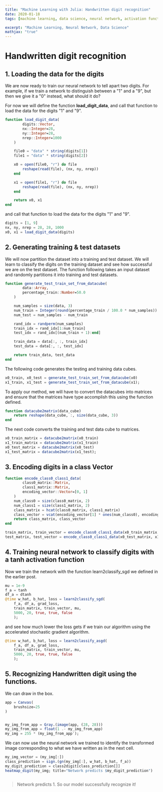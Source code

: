 ```yaml
---
title: "Machine Learning with Julia: Handwritten digit recognition"
date: 2020-01-18
tags: [machine learning, data science, neural network, activation function, loss function]

excerpt: "Machine Learning, Neural Network, Data Science"
mathjax: "true"
---
```


# Handwritten digit recognition

## 1. Loading the data for the digits

We are now ready to train our neural network to tell apart two digits. For example, if we train a network to distinguish between a "1" and a "9", but then we give it a "0" instead, what should it do?

For now we will define the function **load_digit_data**, and call that function to load the data for the digits "1" and "9".

```julia
function load_digit_data(
        digits::Vector,
        nx::Integer=28,
        ny::Integer=28,
        nrep::Integer=1000
    )

    file0 = "data" * string(digits[1])
    file1 = "data" * string(digits[2])

    x0 = open(file0, "r") do file
        reshape(read(file), (nx, ny, nrep))
    end

    x1 = open(file1, "r") do file
        reshape(read(file), (nx, ny, nrep))
    end

    return x0, x1
end
```

and call that function to load the data for the digits "1" and "9".

```julia
digits = [1, 9]
nx, ny, nrep = 28, 28, 1000
x0, x1 = load_digit_data(digits)
```

## 2. Generating training & test datasets

We will now partition the dataset into a training and test dataset. We will learn to classify the digits on the training dataset and see how successful we are on the test dataset. The function following takes an input dataset and randomly partitions it into training and test datasets.

```julia
function generate_test_train_set_from_datacube(
        data::Array,
        percentage_train::Number=50.0
    )

    num_samples = size(data, 3)
    num_train = Integer(round(percentage_train / 100.0 * num_samples))
    num_test = num_samples - num_train

    rand_idx = randperm(num_samples)
    train_idx = rand_idx[1:num_train]
    test_idx = rand_idx[(num_train + 1):end]

    train_data = data[:, :, train_idx]
    test_data = data[:, :, test_idx]

    return train_data, test_data
end
```

The following code generates the testing and training data cubes.

```julia
x0_train, x0_test = generate_test_train_set_from_datacube(x0)
x1_train, x1_test = generate_test_train_set_from_datacube(x1);
```

To apply our method, we will have to convert the datacubes into matrices and ensure that the matrices have type accomplish this using the function defined.

```julia
function datacube2matrix(data_cube)
    return reshape(data_cube, :, size(data_cube, 3))
end
```

The next code converts the training and test data cube to matrices.

```julia
x0_train_matrix = datacube2matrix(x0_train)
x1_train_matrix = datacube2matrix(x1_train)
x0_test_matrix = datacube2matrix(x0_test)
x1_test_matrix = datacube2matrix(x1_test);
```


## 3. Encoding digits in a class Vector

```julia
function encode_class0_class1_data(
        class0_matrix::Matrix,
        class1_matrix::Matrix,
        encoding_vector::Vector=[0, 1]
    )
    num_class0 = size(class0_matrix, 2)
    num_class1 = size(class1_matrix, 2)
    class_matrix = hcat(class0_matrix, class1_matrix)
    class_vector = vcat(encoding_vector[1] * ones(num_class0), encoding_vector[2] * ones(num_class1))
    return class_matrix, class_vector
end
```

```julia
train_matrix, train_vector = encode_class0_class1_data(x0_train_matrix, x1_train_matrix, [-1, 1])
test_matrix, test_vector = encode_class0_class1_data(x0_test_matrix, x1_test_matrix, [-1, 1]);
```

## 4. Training neural network to classify digits with a **tanh** activation function

Now we train the network with the function learn2classify_sgd we defined in the earlier post.

```julia
mu = 1e-9
f_a = tanh
df_a = dtanh
@time w_hat, b_hat, loss = learn2classify_sgd(
    f_a, df_a, grad_loss,
    train_matrix, train_vector, mu,
    5000, 20, true, true, false
    );
```

and see how much lower the loss gets if we train our algorithm using the accelerated stochastic gradient algorithm.

```julia
@time w_hat, b_hat, loss = learn2classify_asgd(
    f_a, df_a, grad_loss,
    train_matrix, train_vector, mu,
    5000, 20, true, true, false
    );
```

## 5. Recognizing Handwritten digit using the functions.

We can draw in the box.
```julia
app = Canvas(
    brushsize=25
)
```

<img src="{{ site.url }}{{ site.baseurl }}/images/ml1/handwritten.png" alt="">

```julia
my_img_from_app = Gray.(image(app, (28, 28)))
my_img_from_app = float(1 .- my_img_from_app)
my_img = 255 * (my_img_from_app');
```
We can now use the neural network we trained to identify the transformed image corresponding to what we have written as in the next cell.

```julia
my_img_vector = (my_img[:])
class_prediction = sign.(gn(my_img[:], w_hat, b_hat, f_a))
my_digit_prediction = class2digit[class_prediction[]]
heatmap_digit(my_img; title="Network predicts $my_digit_prediction")
```

<img src="{{ site.url }}{{ site.baseurl }}/images/ml1/hand_result.png" alt="">


> Network predicts 1. So our model successfully recognize it!
